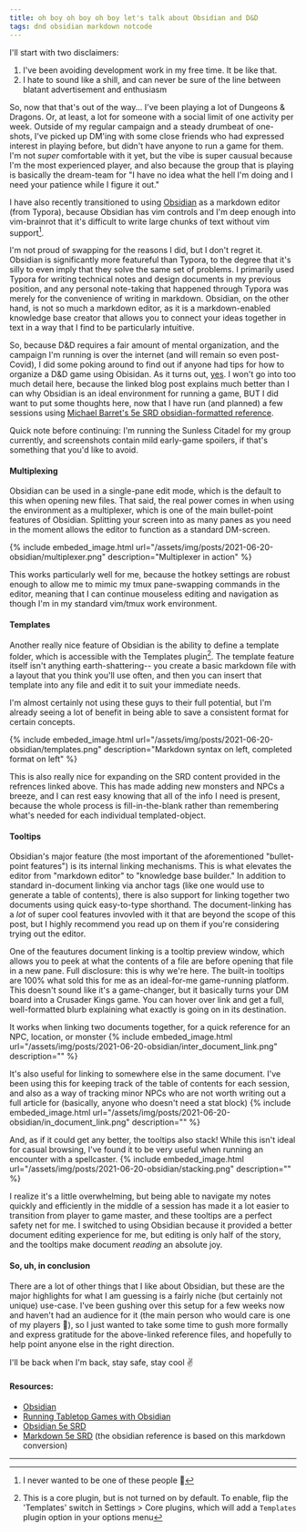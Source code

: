 ```yaml
---
title: oh boy oh boy oh boy let's talk about Obsidian and D&D
tags: dnd obsidian markdown notcode
---
```


I'll start with two disclaimers:
  1. I've been avoiding development work in my free time. It be like that.
  2. I hate to sound like a shill, and can never be sure of the line between blatant advertisement and
      enthusiasm

So, now that that's out of the way... I've been playing a lot of Dungeons & Dragons. Or, at least, a
lot for someone with a social limit of one activity per week.
Outside of my regular campaign and a steady drumbeat of one-shots, I've picked up DM'ing with some
close friends who had expressed interest in playing before, but didn't have anyone to run a game for
them. I'm not _super_ comfortable with it yet, but the vibe is super causual because I'm the most
experienced player, and also because the group that is playing is basically the dream-team for "I
have no idea what the hell I'm doing and I need your patience while I figure it out."

I have also recently transitioned to using [Obsidian](https://obsidian.md/) as a markdown editor
(from Typora), because Obsidian has vim controls and I'm deep enough into vim-brainrot that it's
difficult to write large chunks of text without vim support[^1].

I'm not proud of swapping for the reasons I did, but I don't regret it. Obsidian is significantly
more featureful than Typora, to the degree that it's silly to even imply that they solve the same
set of problems. I primarily used Typora for writing technical notes and design documents in my
previous position, and any personal note-taking that happened through Typora was merely for the convenience
of writing in markdown.
Obsidian, on the other hand, is not so much a markdown editor, as it is a markdown-enabled knowledge
base creator that allows you to connect your ideas together in text in a way that I find to be
particularly intuitive.

So, because D&D requires a fair amount of mental organization, and the campaign I'm running is over
the internet (and will remain so even post-Covid), I did some poking around to find out if anyone
had tips for how to organize a D&D game using Obisidan. As it turns out, [yes](https://blog.mjb.im/running-tabletop-games-with-obsidian).
I won't go into too much detail here, because the linked blog post explains much better than I can
why Obsidian is an ideal environment for running a game, BUT I did want to put some thoughts here,
now that I have run (and planned) a few sessions using [Michael Barret's 5e SRD obsidian-formatted reference](https://github.com/twisterghost/5e-obsidian).

Quick note before continuing: I'm running the Sunless Citadel for my group currently, and screenshots
contain mild early-game spoilers, if that's something that you'd like to avoid.

#### Multiplexing
Obsidian can be used in a single-pane edit mode, which is the default to this when opening new files.
That said, the real power comes in when using the environment as a multiplexer, which is one of the
main bullet-point features of Obsidian. Splitting your screen into as many panes as you need in the
moment allows the editor to function as a standard DM-screen.

{% include embeded_image.html url="/assets/img/posts/2021-06-20-obsidian/multiplexer.png" description="Multiplexer in action" %}

This works particularly well for me, because the hotkey settings are robust enough to allow me to
mimic my tmux pane-swapping commands in the editor, meaning that I can continue mouseless editing
and navigation as though I'm in my standard vim/tmux work environment.

#### Templates
Another really nice feature of Obsidian is the ability to define a template folder, which is accessible
with the Templates plugin[^2]. The template feature itself isn't anything earth-shattering-- you create
a basic markdown file with a layout that you think you'll use often, and then you can insert that template
into any file and edit it to suit your immediate needs.

I'm almost certainly not using these guys to their full potential, but I'm already seeing a lot of benefit
in being able to save a consistent format for certain concepts.

{% include embeded_image.html url="/assets/img/posts/2021-06-20-obsidian/templates.png" description="Markdown syntax on left, completed format on left" %}

This is also really nice for expanding on the SRD content provided in the refrences linked above. This
has made adding new monsters and NPCs a breeze, and I can rest easy knowing that all of the info I need
is present, because the whole process is fill-in-the-blank rather than remembering what's needed for
each individual templated-object.

#### Tooltips
Obsidian's major feature (the most important of the aforementioned "bullet-point features") is its
internal linking mechanisms. This is what elevates the editor from "markdown editor" to "knowledge base
builder."
In addition to standard in-document linking via anchor tags (like one would use to generate a table
of contents), there is also support for linking together two documents using quick easy-to-type shorthand.
The document-linking has a _lot_ of super cool features invovled with it that are beyond the scope
of this post, but I highly recommend you read up on them if you're considering trying out the editor.

One of the feautures document linking is a tooltip preview window, which allows you to peek at what
the contents of a file are before opening that file in a new pane.
Full disclosure: this is why we're here. The built-in tooltips are 100% what sold this for me
as an ideal-for-me game-running platform.
This doesn't sound like it's a game-changer, but it basically turns your DM board into a Crusader Kings
game. You can hover over link and get a full, well-formatted blurb explaining what exactly is going on
in its destination.

It works when linking two documents together, for a quick reference for an NPC, location, or monster
{% include embeded_image.html url="/assets/img/posts/2021-06-20-obsidian/inter_document_link.png" description="" %}

It's also useful for linking to somewhere else in the same document. I've been using this for keeping
track of the table of contents for each session, and also as a way of tracking minor NPCs who are not
worth writing out a full article for (basically, anyone who doesn't need a stat block)
{% include embeded_image.html url="/assets/img/posts/2021-06-20-obsidian/in_document_link.png" description="" %}

And, as if it could get any better, the tooltips also stack! While this isn't ideal for casual browsing,
I've found it to be very useful when running an encounter with a spellcaster.
{% include embeded_image.html url="/assets/img/posts/2021-06-20-obsidian/stacking.png" description="" %}

I realize it's a little overwhelming, but being able to navigate my notes quickly and efficiently
in the middle of a session has made it a lot easier to transition from player to game master, and
these tooltips are a perfect safety net for me. I switched to using Obsidian because it provided a
better document editing experience for me, but editing is only half of the story, and the tooltips
make document _reading_ an absolute joy.


#### So, uh, in conclusion

There are a lot of other things that I like about Obsidian, but these are the major highlights for
what I am guessing is a fairly niche (but certainly not unique) use-case. I've been gushing over
this setup for a few weeks now and haven't had an audience for it (the main person who would care is
one of my players :grimacing:), so I just wanted to take some time to gush more formally and
express gratitude for the above-linked reference files, and hopefully to help point anyone else in
the right direction.

I'll be back when I'm back, stay safe, stay cool :v:

#### Resources:
- [Obsidian](https://obsidian.md/)
- [Running Tabletop Games with Obsidian](https://blog.mjb.im/running-tabletop-games-with-obsidian)
- [Obsidian 5e SRD](https://github.com/twisterghost/5e-obsidian)
- [Markdown 5e SRD](https://github.com/vitusventure/5thSRD) (the obsidian reference is based on this markdown conversion)

---

[^1]: I never wanted to be one of these people :see_no_evil:
[^2]: This is a core plugin, but is not turned on by default. To enable, flip the 'Templates' switch in Settings > Core plugins,
      which will add a `Templates` plugin option in your options menu
